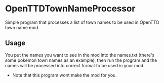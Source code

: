# OpenTTDTownNameProcessor
Simple program that processes a list of town names to be used in OpenTTD town name mod.

## Usage

You put the names you want to see in the mod into the names.txt (there's some pokemon town names as an example), then run the program and the names will be processed into correct format to be used in your mod.
* Note that this program wont make the mod for you.
